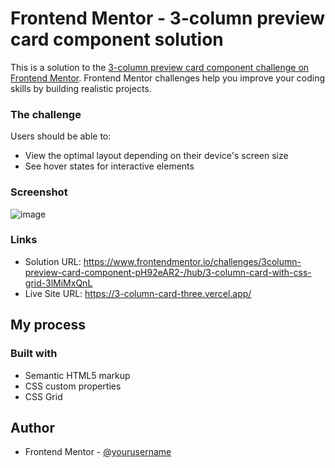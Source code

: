 # Frontend Mentor - 3-column preview card component solution

This is a solution to the [3-column preview card component challenge on Frontend Mentor](https://www.frontendmentor.io/challenges/3column-preview-card-component-pH92eAR2-). Frontend Mentor challenges help you improve your coding skills by building realistic projects. 



### The challenge

Users should be able to:

- View the optimal layout depending on their device's screen size
- See hover states for interactive elements

### Screenshot

![image](https://user-images.githubusercontent.com/78186370/116796510-61b43500-aab3-11eb-8f2d-45785ecb42b9.png)

### Links

- Solution URL: https://www.frontendmentor.io/challenges/3column-preview-card-component-pH92eAR2-/hub/3-column-card-with-css-grid-3lMiMxQnL
- Live Site URL: https://3-column-card-three.vercel.app/

## My process

### Built with

- Semantic HTML5 markup
- CSS custom properties
- CSS Grid

## Author

- Frontend Mentor - [@yourusername](https://www.frontendmentor.io/profile/yourusername)
